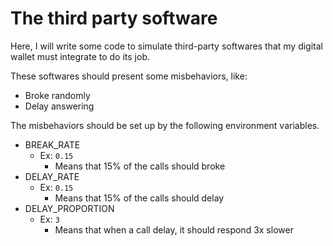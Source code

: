 # The third party software
Here, I will write some code to simulate third-party softwares that my digital wallet must integrate to do its job.

These softwares should present some misbehaviors, like:
 - Broke randomly
 - Delay answering

The misbehaviors should be set up by the following environment variables.
 - BREAK_RATE
    - Ex: `0.15` 
        - Means that 15% of the calls should broke 
 - DELAY_RATE
    - Ex: `0.15` 
        - Means that 15% of the calls should delay
 - DELAY_PROPORTION
    - Ex: `3` 
        - Means that when a call delay, it should respond 3x slower